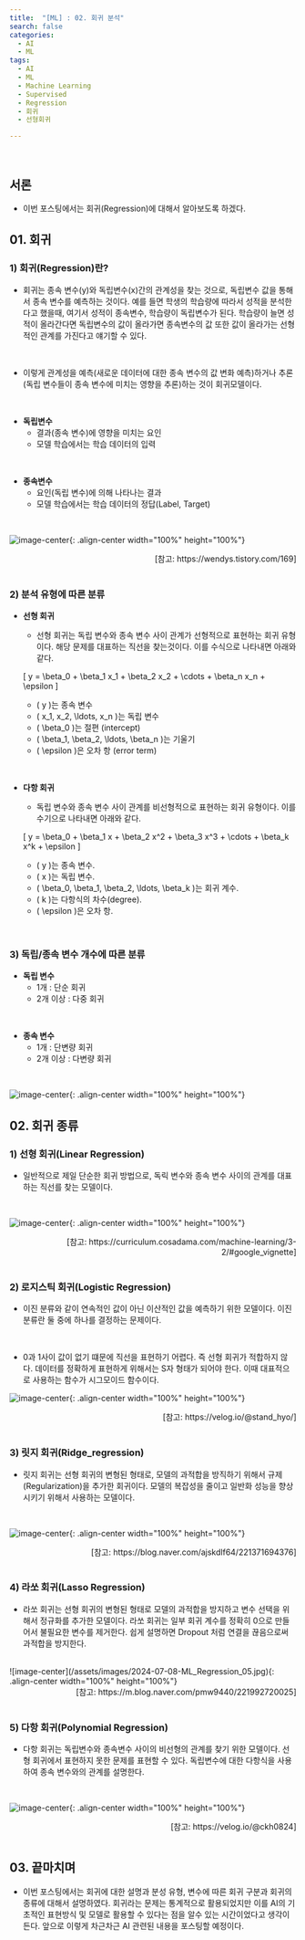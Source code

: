 ```yaml
---
title:  "[ML] : 02. 회귀 분석"
search: false
categories:
  - AI
  - ML
tags:
  - AI
  - ML
  - Machine Learning
  - Supervised
  - Regression
  - 회귀
  - 선형회귀

---
```

<br/>

## 서론
  * 이번 포스팅에서는 회귀(Regression)에 대해서 알아보도록 하겠다.

## 01. 회귀
### 1) 회귀(Regression)란?
  * 회귀는 종속 변수(y)와 독립변수(x)간의 관계성을 찾는 것으로, 독립변수 값을 통해서 종속 변수를 예측하는 것이다. 예를 들면 학생의 학습량에 따라서 성적을 분석한다고 했을때, 여기서 성적이 종속변수, 학습량이 독립변수가 된다. 학습량이 늘면 성적이 올라간다면 독립변수의 값이 올라가면 종속변수의 값 또한 값이 올라가는 선형적인 관계를 가진다고 얘기할 수 있다. 
  <br/>

  * 이렇게 관계성을 예측(새로운 데이터에 대한 종속 변수의 값 변화 예측)하거나 추론(독립 변수들이 종속 변수에 미치는 영향을 추론)하는 것이 회귀모델이다.
  <br/>

  * **독립변수**
    - 결과(종속 변수)에 영향을 미치는 요인
    - 모델 학습에서는 학습 데이터의 입력
  <br/>

  * **종속변수** 
    - 요인(독립 변수)에 의해 나타나는 결과
    - 모델 학습에서는 학습 데이터의 정답(Label, Target) 
  <br/>

  ![image-center](/assets/images/2024-07-08-ML_BASIC_02.jpg){: .align-center width="100%" height="100%"}
  <div style="text-align: right"> [참고: https://wendys.tistory.com/169] </div>
  <br/>

### 2) 분석 유형에 따른 분류
  * **선형 회귀**
    - 선형 회귀는 독립 변수와 종속 변수 사이 관계가 선형적으로 표현하는 회귀 유형이다. 해당 문제를 대표하는 직선을 찾는것이다. 이를 수식으로 나타내면 아래와 같다.

    \[ y = \beta_0 + \beta_1 x_1 + \beta_2 x_2 + \cdots + \beta_n x_n + \epsilon \]

    - \( y \)는 종속 변수 
    - \( x_1, x_2, \ldots, x_n \)는 독립 변수
    - \( \beta_0 \)는 절편 (intercept)
    - \( \beta_1, \beta_2, \ldots, \beta_n \)는 기울기
    - \( \epsilon \)은 오차 항 (error term)

  <br/>

  * **다항 회귀**
    - 독립 변수와 종속 변수 사이 관계를 비선형적으로 표현하는 회귀 유형이다. 이를 수기으로 나타내면 아래와 같다.

    \[ y = \beta_0 + \beta_1 x + \beta_2 x^2 + \beta_3 x^3 + \cdots + \beta_k x^k + \epsilon \]

    - \( y \)는 종속 변수.
    - \( x \)는 독립 변수.
    - \( \beta_0, \beta_1, \beta_2, \ldots, \beta_k \)는 회귀 계수.
    - \( k \)는 다항식의 차수(degree).
    - \( \epsilon \)은 오차 항.
    
  <br/>


### 3) 독립/종속 변수 개수에 따른 분류
  * **독립 변수**
    - 1개 : 단순 회귀
    - 2개 이상 : 다중 회귀
  <br/>

  * **종속 변수**
    - 1개 : 단변량 회귀
    - 2개 이상 : 다변량 회귀
  <br/>


  ![image-center](/assets/images/2024-07-08-ML_Regression_01.jpg){: .align-center width="100%" height="100%"}
  <br/>


## 02. 회귀 종류
### 1) 선형 회귀(Linear Regression) 
  - 일반적으로 제일 단순한 회귀 방법으로, 독릭 변수와 종속 변수 사이의 관계를 대표하는 직선를 찾는 모델이다.
  <br/>

  ![image-center](/assets/images/2024-07-08-ML_Regression_03.jpg){: .align-center width="100%" height="100%"}
  <div style="text-align: right"> [참고: https://curriculum.cosadama.com/machine-learning/3-2/#google_vignette] </div>
  <br/>


### 2) 로지스틱 회귀(Logistic Regression) 
  - 이진 분류와 같이 연속적인 값이 아닌 이산적인 값을 예측하기 위한 모델이다. 이진 분류란 둘 중에 하나를 결정하는 문제이다. 
  <br/>

  - 0과 1사이 값이 없기 떄문에 직선을 표현하기 어렵다. 즉 선형 회귀가 적합하지 않다. 데이터를 정확하게 표현하게 위해서는 S자 형태가 되어야 한다. 이때 대표적으로 사용하는 함수가 시그모이드 함수이다. 

  ![image-center](/assets/images/2024-07-08-ML_Regression_02.jpg){: .align-center width="100%" height="100%"}
  <div style="text-align: right"> [참고: https://velog.io/@stand_hyo/] </div>
  <br/>


### 3) 릿지 회귀(Ridge_regression) 
  - 릿지 회귀는 선형 회귀의 변형된 형태로, 모델의 과적합을 방직하기 위해서 규제(Regularization)을 추가한 회귀이다. 모델의 복잡성을 줄이고 일반화 성능을 향상시키기 위해서 사용하는 모델이다.
  <br/>

  ![image-center](/assets/images/2024-07-08-ML_Regression_04.jpg){: .align-center width="100%" height="100%"}
  <div style="text-align: right"> [참고: https://blog.naver.com/ajskdlf64/221371694376] </div>
  <br/>

### 4) 라쏘 회귀(Lasso Regression) 
  - 라쏘 회귀는 선형 회귀의 변형된 형태로 모델의 과적합을 방지하고 변수 선택을 위해서 정규화를 추가한 모델이다. 라쏘 회귀는 일부 회귀 계수를 정확히 0으로 만들어서 불필요한 변수를 제거한다. 쉽게 설명하면 Dropout 처럼 연결을 끊음으로써 과적합을 방지한다.
  <br/>
  ![image-center](/assets/images/2024-07-08-ML_Regression_05.jpg){: .align-center width="100%" height="100%"}
  <div style="text-align: right"> [참고: https://m.blog.naver.com/pmw9440/221992720025] </div>
  <br/>

### 5) 다항 회귀(Polynomial Regression) 
  - 다항 회귀는 독립변수와 종속변수 사이의 비선형의 관계를 찾기 위한 모델이다. 선형 회귀에서 표현하지 못한 문제를 표현할 수 있다. 독립변수에 대한 다항식을 사용하여 종속 변수와의 관계를 설명한다. 
  <br/>

  ![image-center](/assets/images/2024-07-08-ML_Regression_06.jpg){: .align-center width="100%" height="100%"}
  <div style="text-align: right"> [참고: https://velog.io/@ckh0824] </div>
  <br/>

## 03. 끝마치며
  * 이번 포스팅에서는 회귀에 대한 설명과 분성 유형, 변수에 따른 회귀 구분과 회귀의 종류에 대해서 설명하였다. 회귀라는 문제는 통계적으로 활용되었지만 이를 AI의 기초적인 표현방식 및 모델로 활용할 수 있다는 점을 알수 있는 시간이었다고 생각이 든다. 앞으로 이렇게 차근차근 AI 관련된 내용을 포스팅할 예정이다.
